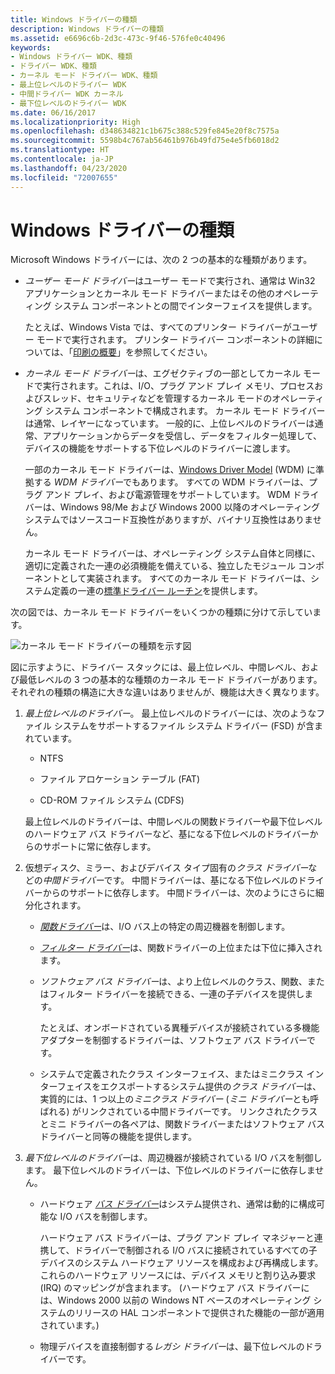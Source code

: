```yaml
---
title: Windows ドライバーの種類
description: Windows ドライバーの種類
ms.assetid: e6696c6b-2d3c-473c-9f46-576fe0c40496
keywords:
- Windows ドライバー WDK、種類
- ドライバー WDK、種類
- カーネル モード ドライバー WDK、種類
- 最上位レベルのドライバー WDK
- 中間ドライバー WDK カーネル
- 最下位レベルのドライバー WDK
ms.date: 06/16/2017
ms.localizationpriority: High
ms.openlocfilehash: d348634821c1b675c388c529fe845e20f8c7575a
ms.sourcegitcommit: 5598b4c767ab56461b976b49fd75e4e5fb6018d2
ms.translationtype: HT
ms.contentlocale: ja-JP
ms.lasthandoff: 04/23/2020
ms.locfileid: "72007655"
---
```

# <a name="types-of-windows-drivers"></a>Windows ドライバーの種類





Microsoft Windows ドライバーには、次の 2 つの基本的な種類があります。

-   *ユーザー モード ドライバー*はユーザー モードで実行され、通常は Win32 アプリケーションとカーネル モード ドライバーまたはその他のオペレーティング システム コンポーネントとの間でインターフェイスを提供します。

    たとえば、Windows Vista では、すべてのプリンター ドライバーがユーザー モードで実行されます。 プリンター ドライバー コンポーネントの詳細については、「[印刷の概要](https://docs.microsoft.com/windows-hardware/drivers/print/introduction-to-printing)」を参照してください。

-   *カーネル モード ドライバー*は、エグゼクティブの一部としてカーネル モードで実行されます。これは、I/O、プラグ アンド プレイ メモリ、プロセスおよびスレッド、セキュリティなどを管理するカーネル モードのオペレーティング システム コンポーネントで構成されます。 カーネル モード ドライバーは通常、レイヤーになっています。 一般的に、上位レベルのドライバーは通常、アプリケーションからデータを受信し、データをフィルター処理して、デバイスの機能をサポートする下位レベルのドライバーに渡します。

    一部のカーネル モード ドライバーは、[Windows Driver Model](windows-driver-model.md) (WDM) に準拠する *WDM ドライバー*でもあります。 すべての WDM ドライバーは、プラグ アンド プレイ、および電源管理をサポートしています。 WDM ドライバーは、Windows 98/Me および Windows 2000 以降のオペレーティング システムではソースコード互換性がありますが、バイナリ互換性はありません。

    カーネル モード ドライバーは、オペレーティング システム自体と同様に、適切に定義された一連の必須機能を備えている、独立したモジュール コンポーネントとして実装されます。 すべてのカーネル モード ドライバーは、システム定義の一連の[標準ドライバー ルーチン](https://docs.microsoft.com/windows-hardware/drivers/kernel/introduction-to-standard-driver-routines)を提供します。

次の図では、カーネル モード ドライバーをいくつかの種類に分けて示しています。

![カーネル モード ドライバーの種類を示す図](images/1drvlyrs.png)

図に示すように、ドライバー スタックには、最上位レベル、中間レベル、および最低レベルの 3 つの基本的な種類のカーネル モード ドライバーがあります。 それぞれの種類の構造に大きな違いはありませんが、機能は大きく異なります。

1.  *最上位レベルのドライバー*。 最上位レベルのドライバーには、次のようなファイル システムをサポートするファイル システム ドライバー (FSD) が含まれています。

    -   NTFS

    -   ファイル アロケーション テーブル (FAT)

    -   CD-ROM ファイル システム (CDFS)

    最上位レベルのドライバーは、中間レベルの関数ドライバーや最下位レベルのハードウェア バス ドライバーなど、基になる下位レベルのドライバーからのサポートに常に依存します。

2.  仮想ディスク、ミラー、およびデバイス タイプ固有の*クラス ドライバー*などの*中間ドライバー*です。 中間ドライバーは、基になる下位レベルのドライバーからのサポートに依存します。 中間ドライバーは、次のようにさらに細分化されます。

    -   [*関数ドライバー*](function-drivers.md)は、I/O バス上の特定の周辺機器を制御します。

    -   [*フィルター ドライバー*](filter-drivers.md)は、関数ドライバーの上位または下位に挿入されます。

    -   *ソフトウェア バス ドライバー*は、より上位レベルのクラス、関数、またはフィルター ドライバーを接続できる、一連の子デバイスを提供します。

        たとえば、オンボードされている異種デバイスが接続されている多機能アダプターを制御するドライバーは、ソフトウェア バス ドライバーです。

    -   システムで定義されたクラス インターフェイス、またはミニクラス インターフェイスをエクスポートするシステム提供の*クラス ドライバー*は、実質的には、1 つ以上の*ミニクラス ドライバー* (*ミニ ドライバー*とも呼ばれる) がリンクされている中間ドライバーです。 リンクされたクラスとミニ ドライバーの各ペアは、関数ドライバーまたはソフトウェア バス ドライバーと同等の機能を提供します。

3.  *最下位レベルのドライバー*は、周辺機器が接続されている I/O バスを制御します。 最下位レベルのドライバーは、下位レベルのドライバーに依存しません。

    -   ハードウェア [*バス ドライバー*](bus-drivers.md)はシステム提供され、通常は動的に構成可能な I/O バスを制御します。

        ハードウェア バス ドライバーは、プラグ アンド プレイ マネジャーと連携して、ドライバーで制御される I/O バスに接続されているすべての子デバイスのシステム ハードウェア リソースを構成および再構成します。 これらのハードウェア リソースには、デバイス メモリと割り込み要求 (IRQ) のマッピングが含まれます。 (ハードウェア バス ドライバーには、Windows 2000 以前の Windows NT ベースのオペレーティング システムのリリースの HAL コンポーネントで提供された機能の一部が適用されています。)

    -   物理デバイスを直接制御する*レガシ ドライバー*は、最下位レベルのドライバーです。

 

 




